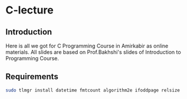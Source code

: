 # C-lecture

## Introduction

Here is all we got for C Programming Course in Amirkabir as online materials. All slides are based on Prof.Bakhshi's slides of
Introduction to Programming Course.

## Requirements

```sh
sudo tlmgr install datetime fmtcount algorithm2e ifoddpage relsize
```
